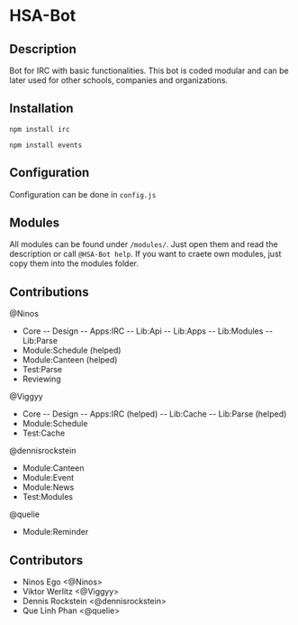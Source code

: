# HSA-Bot

## Description
Bot for IRC with basic functionalities. This bot is coded modular and can be later used for other schools, companies and organizations.

## Installation
```npm install irc```

```npm install events```

## Configuration
Configuration can be done in `config.js`

## Modules
All modules can be found under `/modules/`. Just open them and read the description or call `@HSA-Bot help`.
If you want to craete own modules, just copy them into the modules folder.

## Contributions
@Ninos
- Core
-- Design
-- Apps:IRC
-- Lib:Api
-- Lib:Apps
-- Lib:Modules
-- Lib:Parse
- Module:Schedule (helped)
- Module:Canteen (helped)
- Test:Parse
- Reviewing

@Viggyy
- Core
-- Design
-- Apps:IRC (helped)
-- Lib:Cache
-- Lib:Parse (helped)
- Module:Schedule
- Test:Cache

@dennisrockstein
- Module:Canteen
- Module:Event
- Module:News
- Test:Modules

@quelie
- Module:Reminder

## Contributors
- Ninos Ego <@Ninos>
- Viktor Werlitz <@Viggyy>
- Dennis Rockstein <@dennisrockstein>
- Que Linh Phan <@quelie>